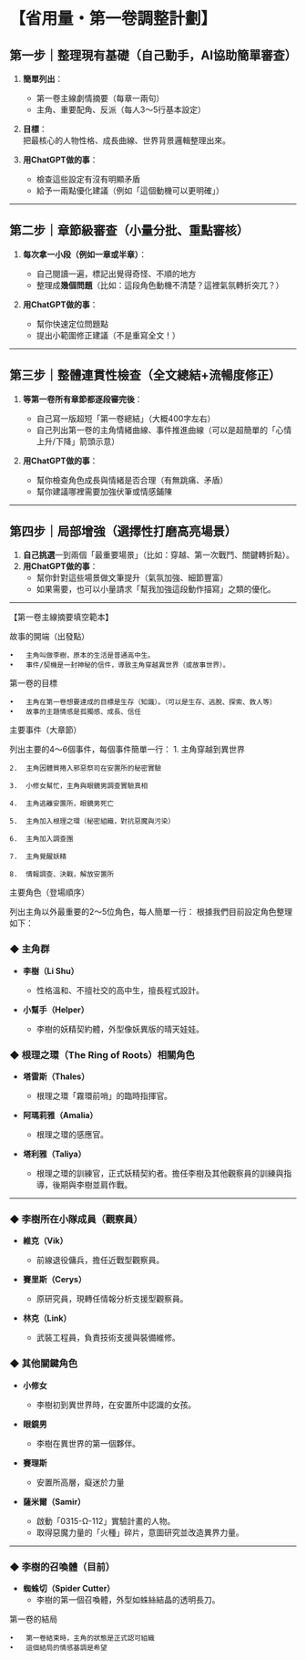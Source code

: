 # 【省用量・第一卷調整計劃】

## 第一步｜整理現有基礎（自己動手，AI協助簡單審查）
1. **簡單列出**：
   - 第一卷主線劇情摘要（每章一兩句）
   - 主角、重要配角、反派（每人3～5行基本設定）

2. **目標**：  
   把最核心的人物性格、成長曲線、世界背景邏輯整理出來。

3. **用ChatGPT做的事**：  
   - 檢查這些設定有沒有明顯矛盾
   - 給予一兩點優化建議（例如「這個動機可以更明確」）

---
## 第二步｜章節級審查（小量分批、重點審核）
1. **每次拿一小段（例如一章或半章）**：
   - 自己閱讀一遍，標記出覺得奇怪、不順的地方
   - 整理成**幾個問題**（比如：這段角色動機不清楚？這裡氣氛轉折突兀？）

2. **用ChatGPT做的事**：
   - 幫你快速定位問題點
   - 提出小範圍修正建議（不是重寫全文！）

---
## 第三步｜整體連貫性檢查（全文總結+流暢度修正）
1. **等第一卷所有章節都逐段審完後**：
   - 自己寫一版超短「第一卷總結」（大概400字左右）
   - 自己列出第一卷的主角情緒曲線、事件推進曲線（可以是超簡單的「心情上升/下降」箭頭示意）

2. **用ChatGPT做的事**：
   - 幫你檢查角色成長與情緒是否合理（有無跳痛、矛盾）
   - 幫你建議哪裡需要加強伏筆或情感鋪陳

---
## 第四步｜局部增強（選擇性打磨高亮場景）
1. **自己挑選**一到兩個「最重要場景」（比如：穿越、第一次戰鬥、關鍵轉折點）。
2. **用ChatGPT做的事**：
   - 幫你針對這些場景做文筆提升（氣氛加強、細節豐富）
   - 如果需要，也可以小量請求「幫我加強這段動作描寫」之類的優化。

---


【第一卷主線摘要填空範本】

故事的開端（出發點）

	•	主角叫做李樹，原本的生活是普通高中生。
	•	事件/契機是一封神秘的信件，導致主角穿越異世界（或故事世界）。

第一卷的目標

	•	主角在第一卷想要達成的目標是生存（知識）。（可以是生存、逃脫、探索、救人等）
	•	故事的主題情感是孤獨感、成長、信任

主要事件（大章節）


列出主要的4～6個事件，每個事件簡單一行：
	1.	主角穿越到異世界

	2.	主角因體質捲入邪惡祭司在安置所的秘密實驗

	3.	小修女幫忙，主角與眼鏡男調查實驗真相

	4.	主角逃離安置所，眼鏡男死亡

	5.	主角加入根理之環（秘密組織，對抗惡魔與污染）

	6.	主角加入調查團

 	7.	主角覺醒妖精

 	8.	情報調查、決戰，解放安置所

主要角色（登場順序）


列出主角以外最重要的2～5位角色，每人簡單一行：
根據我們目前設定角色整理如下：
### ◆ 主角群

- **李樹（Li Shu）**  
  - 性格溫和、不擅社交的高中生，擅長程式設計。

- **小幫手（Helper）**  
  - 李樹的妖精契約體，外型像妖異版的晴天娃娃。

### ◆ 根理之環（The Ring of Roots）相關角色

- **塔雷斯（Thales）**  
  - 根理之環「霧環前哨」的臨時指揮官。

- **阿瑪莉雅（Amalia）**  
  - 根理之環的感應官。

- **塔利雅（Taliya）**  
  - 根理之環的訓練官，正式妖精契約者。擔任李樹及其他觀察員的訓練與指導，後期與李樹並肩作戰。

---

### ◆ 李樹所在小隊成員（觀察員）

- **維克（Vik）**  
  - 前線退役傭兵，擔任近戰型觀察員。

- **賽里斯（Cerys）**  
  - 原研究員，現轉任情報分析支援型觀察員。

- **林克（Link）**  
  - 武裝工程員，負責技術支援與裝備維修。

### ◆ 其他關鍵角色

- **小修女**  
  - 李樹初到異世界時，在安置所中認識的女孩。

- **眼鏡男**  
  - 李樹在異世界的第一個夥伴。

- **賽理斯**  
  - 安置所高層，癡迷於力量

- **薩米爾（Samir）**  
  - 啟動「0315-Ω-112」實驗計畫的人物。
  - 取得惡魔力量的「火種」碎片，意圖研究並改造異界力量。

---

### ◆ 李樹的召喚體（目前）

- **蜘蛛切（Spider Cutter）**  
  - 李樹的第一個召喚體，外型如蛛絲結晶的透明長刀。

第一卷的結局

	•	第一卷結束時，主角的狀態是正式認可組織
	•	這個結局的情感基調是希望


